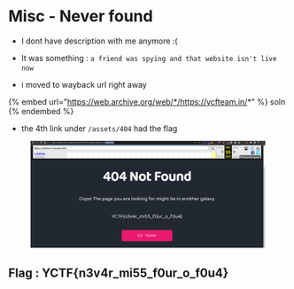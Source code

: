 # Misc - Never found

* I dont have description with me anymore :(
* It was something : `a friend was spying and that website isn't live now`



* i moved to wayback url right away

{% embed url="https://web.archive.org/web/*/https://ycfteam.in/*" %}
soln
{% endembed %}

* the 4th link under `/assets/404` had the flag

<figure><img src="../../../.gitbook/assets/image (18).png" alt=""><figcaption></figcaption></figure>

## Flag : YCTF{n3v4r\_mi55\_f0ur\_o\_f0u4}

